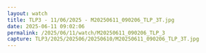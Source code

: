 ```yaml
---
layout: watch
title: TLP3 - 11/06/2025 - M20250611_090206_TLP_3T.jpg
date: 2025-06-11 09:02:06
permalink: /2025/06/11/watch/M20250611_090206_TLP_3
capture: TLP3/2025/202506/20250610/M20250611_090206_TLP_3T.jpg
---
```

